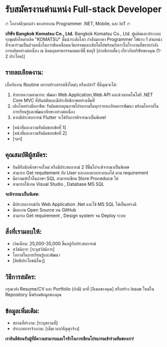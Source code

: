 # รับสมัครงานตำแหน่ง Full-stack Developer
🔥 โอกาสดีๆมาแล้ว ของสายงาน Programmer  .NET, Mobile, และ IoT 🔥

**บริษัท Bangkok Komatsu Co., Ltd.**
     Bangkok Komatsu Co., Ltd. ผู้ผลิตและประกอบรถขุดตักไฮดรอลิค "KOMATSU" ชั้นนำระดับโลก กำลังมองหา Programmer ไฟแรง 1 ตำแหน่ง 
ที่จะมาร่วมเป็นส่วนหนึ่งในการขับเคลื่อนนวัตกรรมและเติบโตไปพร้อมกับเราในโรงงานที่ขยายกำลังการผลิตอย่างต่อเนื่อง ณ นิคมอุตสาหกรรมอมตะซิตี้ ชลบุรี
[คำอธิบายสั้นๆ เกี่ยวกับบริษัทของคุณ (1-2 ประโยค)]

## รายละเอียดงาน:
เบื่อกับงาน Routine อยากสร้างสรรค์สิ่งใหม่ๆ หรือเปล่า? ที่นี่คุณจะได้:
1) ท้าทายความสามารถ: พัฒนา  Web Application,Web API และด้วยเทคโนโลยี .NET Core MVC ที่ทันสมัยและมีประสิทธิภาพอย่างเต็มที่
2) เติบโตอย่างมืออาชีพ: รับผิดชอบคุณภาพโปรแกรมในทุกรายละเอียดการพัฒนา พร้อมโอกาสในการเรียนรู้และพัฒนาทักษะอย่างต่อเนื่อง
3) หากมีประสบการณ์ Flutter จะได้รับการพิจารณาเป็นพิเศษ!
 
* [หน้าที่และความรับผิดชอบข้อที่ 1]
* [หน้าที่และความรับผิดชอบข้อที่ 2]
* [ฯลฯ]

## คุณสมบัติผู้สมัคร:
* ยินดีรับนักศึกษาจบใหม่ หรือมีประสบการณ์ 2 ปีขึ้นไปจะพิจารณาเป็นพิเศษ
* สามารถ Get requitement กับ User  และออกแบบระบบเอได้ ตาม  requirement
* มีความเข้าใจในภาษา SQL สามารถเขียน Store Proceduce ได้
* สามารถใช้งาน Visual Studio , Database MS SQL

**จะพิจารณาเป็นพิเศษ:**

* มีประสบการณ์กับ  Web Application .Net และใช้ MS SQL  ได้เป็นอย่างดี
* มีผลงาน Open Source บน GitHub
* สามารถ Get requirement , Design system จน  Deploy  ระบบ

## สิ่งที่เรามอบให้:

* เงินเดือน: 25,000-35,000  ขึ้นอยู่กับประสบการณ์
* สวัสดิการ: [ระบุสวัสดิการ]
* โอกาสในการเรียนรู้และพัฒนา
* [สิทธิประโยชน์อื่นๆ]

## วิธีการสมัคร:

กรุณาส่ง Resume/CV และ Portfolio (ถ้ามี) มาที่ [อีเมลของคุณ] หรือสร้าง Issue ใหม่ใน Repository นี้พร้อมข้อมูลของคุณ

## ข้อมูลเพิ่มเติม:

* สถานที่ทำงาน: [ระบุสถานที่]
* ประเภทการจ้างงาน: [เต็มเวลา/สัญญาจ้าง]

**เรายินดีต้อนรับผู้ที่มีความสามารถและใจรักในการเขียนโปรแกรมเข้าร่วมทีมของเรา!**
